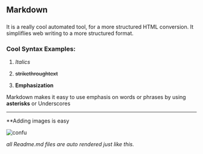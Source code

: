 ## Markdown
##### 
It is a really cool automated tool, for a more structured HTML conversion.
It simpliflies web writing to a more structured format. 

### Cool Syntax Examples:

1. *Italics*

2. ~~strikethroughtext~~

3. **Emphasization**

Markdown makes it easy to use emphasis on words or phrases by using **asterisks** or 
Underscores
____________

**Adding images is easy

![confu](https://user-images.githubusercontent.com/107902473/174950786-c8aeabab-0e4d-4f62-ac81-91d00c643b39.jpg)

*all Readme.md files are auto rendered just like this.*














